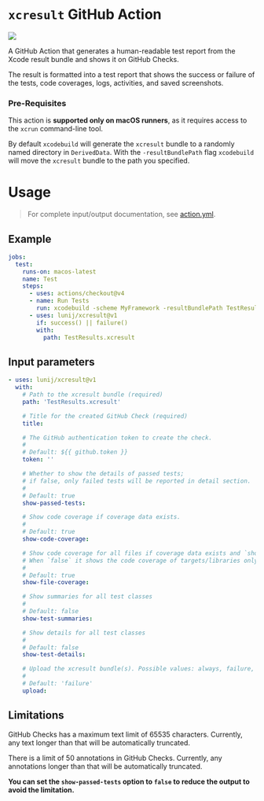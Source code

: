 # `xcresult` GitHub Action

<a href="https://github.com/lunij/xcresult/actions"><img src="https://github.com/lunij/xcresult/workflows/main.yml/badge.svg"></a>

A GitHub Action that generates a human-readable test report from the Xcode result bundle and shows it on GitHub Checks.

The result is formatted into a test report that shows the success or failure of the tests, code coverages, logs, activities, and saved screenshots.

### Pre-Requisites

This action is **supported only on macOS runners**, as it requires access to the `xcrun` command-line tool.

By default `xcodebuild` will generate the `xcresult` bundle to a randomly named directory in `DerivedData`. With the `-resultBundlePath` flag `xcodebuild` will move the `xcresult` bundle to the path you specified.

# Usage

> For complete input/output documentation, see [action.yml](action.yml).

## Example

```yaml
jobs:
  test:
    runs-on: macos-latest
    name: Test
    steps:
      - uses: actions/checkout@v4
      - name: Run Tests
        run: xcodebuild -scheme MyFramework -resultBundlePath TestResults test
      - uses: lunij/xcresult@v1
        if: success() || failure()
        with:
          path: TestResults.xcresult
```

## Input parameters

```yaml
- uses: lunij/xcresult@v1
  with:
    # Path to the xcresult bundle (required)
    path: 'TestResults.xcresult'

    # Title for the created GitHub Check (required)
    title:

    # The GitHub authentication token to create the check.
    #
    # Default: ${{ github.token }}
    token: ''

    # Whether to show the details of passed tests;
    # if false, only failed tests will be reported in detail section.
    #
    # Default: true
    show-passed-tests:

    # Show code coverage if coverage data exists.
    #
    # Default: true
    show-code-coverage:

    # Show code coverage for all files if coverage data exists and `show-code-coverage` is true.
    # When `false` it shows the code coverage of targets/libraries only.
    #
    # Default: true
    show-file-coverage:

    # Show summaries for all test classes
    #
    # Default: false
    show-test-summaries:

    # Show details for all test classes
    #
    # Default: false
    show-test-details:

    # Upload the xcresult bundle(s). Possible values: always, failure, never
    #
    # Default: 'failure'
    upload:
```

## Limitations

GitHub Checks has a maximum text limit of 65535 characters. Currently, any text longer than that will be automatically truncated.

There is a limit of 50 annotations in GitHub Checks. Currently, any annotations longer than that will be automatically truncated.

**You can set the `show-passed-tests` option to `false` to reduce the output to avoid the limitation.**
